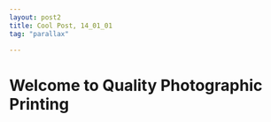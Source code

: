 ```yaml
---
layout: post2
title: Cool Post, 14_01_01
tag: "parallax"

---
```



<h1 class="main-1"> Welcome to Quality Photographic Printing </h1>  